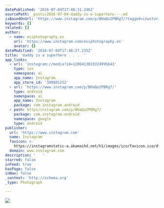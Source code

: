 ```yaml
---
datePublished: '2016-07-04T17:48:31.246Z'
sourcePath: _posts/2016-07-04-daddy-is-a-superhero---.md
isBasedOnUrl: 'https://www.instagram.com/p/BHaQo2PBRg7/?tagged=itwstories'
keywords: []
related: []
author:
  - name: esiphotography.es
    url: 'https://www.instagram.com/esiphotography.es'
    avatar: {}
dateModified: '2016-07-04T17:48:27.235Z'
title: 'daddy is a superhero . . .  '
app_links:
  - url: 'instagram://media?id=1286413819324995643'
    type: ios
    namespace: ai
    app_name: Instagram
    app_store_id: '389801252'
  - url: 'https://www.instagram.com/p/BHaQo2PBRg7/'
    type: android
    namespace: ai
    app_name: Instagram
    package: com.instagram.android
  - path: https/instagram.com/p/BHaQo2PBRg7/
    package: com.instagram.android
    namespace: google
    type: android
publisher:
  url: 'https://www.instagram.com'
  name: Instagram
  favicon: >-
    https://instagramstatic-a.akamaihd.net/h1/images/ico/favicon.ico/dfa85bb1fd63.ico
  domain: www.instagram.com
description: '   '
starred: false
inFeed: true
hasPage: false
inNav: false
_context: 'http://schema.org'
_type: Photograph

---
```

![   ](https://imgflo.herokuapp.com/graph/vahj1ThiexotieMo/68549f857eb6f5345a9e0aa9715c7e7c/croprotate.jpg?cropheight=441&cropwidth=640&degrees=0&input=https%3A%2F%2Fscontent.cdninstagram.com%2Ft51.2885-15%2Fs640x640%2Fsh0.08%2Fe35%2F13597845_1744332725847292_979186478_n.jpg%3Fig_cache_key%3DMTI4NjQxMzgxOTMyNDk5NTY0Mw%253D%253D.2&x=0&y=103)